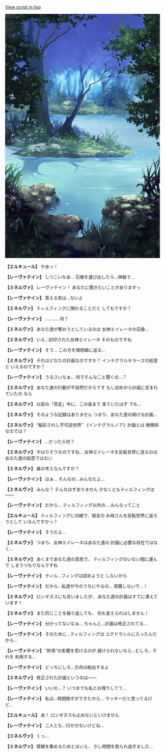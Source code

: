 [View script in lisp](../scripts/210122033.txt)

![fountain.png](../images/backgrounds/fountain.png)

**【エルキュール】**
やあっ！

**【レーヴァテイン】**
しつこいなあ…
石像を運び出したら…神器で…

**【ミネルヴァ】**
レーヴァテイン！
あなたに聞きたいことがありますっ

**【レーヴァテイン】**
答える気は…ないよ

**【ミネルヴァ】**
ティルフィングに関わることだと
してもですか？

**【レーヴァテイン】**
…………何？

**【ミネルヴァ】**
あなた達が奪おうとしているのは
女神エイレーネの石像…

**【ミネルヴァ】**
いえ…封印された女神エイレーネ
そのものですね

**【レーヴァテイン】**
そう…
この方を理想郷に送る…

**【ミネルヴァ】**
それはどなたの計画なのですか？
インテグラルキラーズの総意と
いえるのですか？

**【レーヴァテイン】**
うるさいなぁ…
何でそんなこと聞くの…？

**【ミネルヴァ】**
あなた達の行動が不自然だからです
もし初めから計画に含まれていたの
なら

**【ミネルヴァ】**
以前の「剪定」中に、この泉まで
来ていたはず
でも…

**【ミネルヴァ】**
そのような記録はありません
つまり、あなた達の掲げる計画…

**【ミネルヴァ】**
“擬彩されし不可逆世界”
《インテグラルノア》計画とは
無関係なのでは？

**【レーヴァテイン】**
…だったら何？

**【ミネルヴァ】**
やはりそうなのですね…
女神エイレーネを反転世界に送るのは
あなた達の総意ではない

**【ミネルヴァ】**
誰の考えなんですか？

**【レーヴァテイン】**
はぁ…
そんなの…みんなだよ…

**【ミネルヴァ】**
みんな？
そんなはずありません
少なくともティルフィングは――

**【レーヴァテイン】**
だから…
ティルフィング以外の…
みんなってこと

**【エルキュール】**
ティルフィングに内緒で、彼女の
お母さんを反転世界に送ろうとして
いるんですかっ？

**【レーヴァテイン】**
そうだよ…

**【ミネルヴァ】**
つまり、女神エイレーネはあなた達の
計画に必要な存在ではなく…

**【ミネルヴァ】**
あくまであなた達の意思で、
ティルフィングのいない間に運んで
しまうつもりなんですね

**【レーヴァテイン】**
ティル…フィングは認めようと
しないから

**【レーヴァテイン】**
だから…私達が今のうちにやるの…
邪魔しないで…！

**【ミネルヴァ】**
ロンギヌスにも言いましたが、
あなた達の計画はすでに潰えて
います！

**【ミネルヴァ】**
また同じことを繰り返しても、
何も変えられはしません！

**【レーヴァテイン】**
分かってないなぁ…
ちゃんと…計画は修正されてる…

**【レーヴァテイン】**
そのために…ティルフィングは
ユグドラシルに入ったんだから…

**【レーヴァテイン】**
“終焉”の影響を受けるのが
避けられないなら…むしろ、それを
利用する…

**【レーヴァテイン】**
どっちにしろ…方舟は船出するよ

**【ミネルヴァ】**
修正された計画というのは――

**【レーヴァテイン】**
いいの…？
いつまでも私とお喋りしてて…

**【レーヴァテイン】**
私は…時間稼ぎができたから…
ラッキーだと思ってるけど…

**【エルキュール】**
あ！
ロンギヌスも止めないといけません

**【レーヴァテイン】**
二人とも…行かせないけどね…

**【ミネルヴァ】**
くっ…

**【ミネルヴァ】**
情報を集めるためとはいえ、
少し時間を取られ過ぎました…